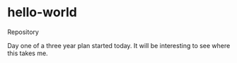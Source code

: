 # hello-world

Repository

Day one of a three year plan started today. It will be interesting to see where this takes me.
